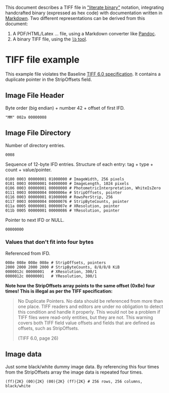 This document describes a TIFF file in ["literate binary"][lb] notation,
integrating handcrafted binary (expressed as hex code) with documentation
written in [Markdown][Markdown]. Two different representations can be derived
from this document:

1. A PDF/HTML/Latex ... file, using a Markdown converter like [Pandoc][Pandoc].
2. A binary TIFF file, using the [`lb` tool][lb].

[lb]: https://github.com/marhop/literate-binary
[Markdown]: https://commonmark.org/
[Pandoc]: https://pandoc.org/

# TIFF file example

This example file violates the Baseline [TIFF 6.0 specification][TIFF]. It
contains a duplicate pointer in the StripOffsets field.

## Image File Header

Byte order (big endian) + number 42 + offset of first IFD.

    "MM" 002a 00000008

## Image File Directory

Number of directory entries.

    0008

Sequence of 12-byte IFD entries. Structure of each entry: tag + type + count +
value/pointer.

    0100 0003 00000001 01000000 # ImageWidth, 256 pixels
    0101 0003 00000001 04000000 # ImageLength, 1024 pixels
    0106 0003 00000001 00000000 # PhotometricInterpretation, WhiteIsZero
    0111 0003 00000004 0000006e # StripOffsets, pointer
    0116 0003 00000001 01000000 # RowsPerStrip, 256
    0117 0003 00000004 00000076 # StripByteCounts, pointer
    011a 0005 00000001 0000007e # XResolution, pointer
    011b 0005 00000001 00000086 # YResolution, pointer

Pointer to next IFD or NULL.

    00000000

### Values that don't fit into four bytes

Referenced from IFD.

    008e 008e 008e 008e # StripOffsets, pointers
    2000 2000 2000 2000 # StripByteCounts, 8/8/8/8 KiB
    0000012c 00000001   # XResolution, 300/1
    0000012c 00000001   # YResolution, 300/1

**Note how the StripOffsets array points to the same offset (0x8e) four times!
This is illegal as per the TIFF specification:**

> No Duplicate Pointers. No data should be referenced from more than one place.
> TIFF readers and editors are under no obligation to detect this condition and
> handle it properly. This would not be a problem if TIFF files were read-only
> entities, but they are not. This warning covers both TIFF field value offsets
> and fields that are defined as offsets, such as StripOffsets.
>
> (TIFF 6.0, page 26)

## Image data

Just some black/white dummy image data. By referencing this four times from the
StripOffsets array the image data is repeated four times.

    (ff){2K} (00){2K} (00){2K} (ff){2K} # 256 rows, 256 columns, black/white

[TIFF]: https://www.adobe.io/content/dam/udp/en/open/standards/tiff/TIFF6.pdf
